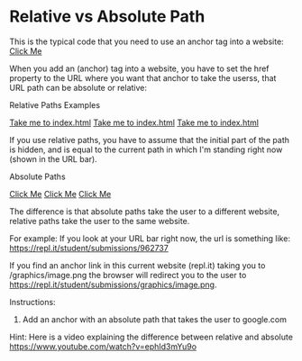 # Relative vs Absolute Path

This is the typical code that you need to use an anchor tag into a website:
<a href="where/to/take/the/user">Click Me</a>

When you add an <a> (anchor) tag into a website, you have to set the href property to the URL where you want that anchor to take the userss, that URL path can be absolute or relative:

Relative Paths Examples

<a href="index.html">Take me to index.html</a>
<a href="/graphics/image.png">Take me to index.html</a>
<a href="/help/articles/how-do-i-set-up-a-webpage.html">Take me to index.html</a>

If you use relative paths, you have to assume that the initial part of the path is hidden, and is equal to the current path in which I'm standing right now (shown in the URL bar).


Absolute Paths

<a href="http://www.mysite.com">Click Me</a>
<a href="http://www.mysite.com/graphics/image.png">Click Me</a>
<a href="http://www.mysite.com/help/articles/how-do-i-set-up-a-webpage.html">Click Me</a>

The difference is that absolute paths take the user to a different website, relative paths take the user to the same website.


For example: If you look at your URL bar right now, the url is something like:
https://repl.it/student/submissions/962737



If you find an anchor link in this current website (repl.it) taking you to  /graphics/image.png the browser will redirect you to  the user to https://repl.it/student/submissions/graphics/image.png.

Instructions:
1) Add an anchor with an absolute path that takes the user to google.com

Hint:
Here is a video explaining the difference between relative and absolute
https://www.youtube.com/watch?v=ephId3mYu9o